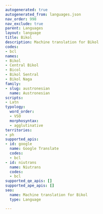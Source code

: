 ```yaml
---
autogenerated: true
autogenerated_from: languages.json
nav_order: 998
nav_exclude: true
parent: Languages
layout: language
title: Bikol
description: Machine translation for Bikol
codes:
- bcl
names:
- Bikol
- Central Bikol
- Bicol
- Bikol Sentral
- Bikol Naga
family:
- slug: austronesian
  name: Austronesian
scripts:
- Latn
typology:
  word_order:
  - VSO
  morphosyntax:
  - agglutinative
territories:
- ph
supported_apis:
- id: google
  name: Google Translate
  codes:
  - bcl
- id: niutrans
  name: Niutrans
  codes:
  - bcl
supported_qe_apis: []
supported_ape_apis: []
seo:
  name: Machine translation for Bikol
  type: Language

---
```


